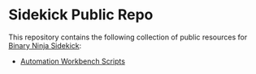 # Sidekick Public Repo

This repository contains the following collection of public resources for [Binary Ninja Sidekick](https://sidekick.binary.ninja):

* [Automation Workbench Scripts](workbench_scripts/README.md)
